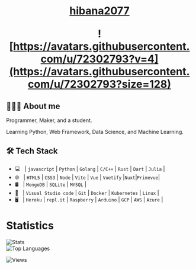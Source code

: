 
<h1 align="center">
  <a href="https://hibana2077.com">hibana2077</a>

  <br />

  ![https://avatars.githubusercontent.com/u/72302793?v=4](https://avatars.githubusercontent.com/u/72302793?size=128)
</h1>

## 👨🏻‍💻 About me

Programmer, Maker, and a student.

Learning Python, Web Framework, Data Science, and Machine Learning.

## 🛠 Tech Stack

- 💻 &nbsp; | `javascript` | `Python` | `Golang` | `C/C++` | `Rust` | `Dart` | `Julia` |
- 🌐 &nbsp; | `HTML5` | `CSS3` | `Node` | `Vite` | `Vue` | `Vuetify` |`Nuxt`|`Primevue`|
- 🛢 &nbsp; | `MongoDB` | `SQLite` | `MYSQL` |
- 🔧 &nbsp; | `Visual Studio code` | `Git` | `Docker` | `Kubernetes` | `Linux` |
- 🖥 &nbsp; | `Heroku` | `repl.it` | `Raspberry` | `Arduino` | `GCP` | `AWS` | `Azure` |

# Statistics

![Stats](https://github-readme-stats.vercel.app/api?username=hibana2077&show_icons=true&theme=merko&layout&include_all_commits=true)
<br>
![Top Languages](https://github-readme-stats.vercel.app/api/top-langs/?username=hibana2077&theme=merko&layout=compact&langs_count=10)

![Views](https://komarev.com/ghpvc/?username=hibana2077&style=flat-square&color=green)
